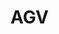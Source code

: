 # AGV



<!-- 2018.7.26   写了驱动器状态读取 轮毂电价 转速 距离 电流  是否异常    具体函数在dealDate.h/.c中
							  转向电机 距离 速度 是否异常
			重新写了归零函数  用宏定义配置归零梯度 
			宏定义了最大转角位置 最小转角位置 
			
2.18.8.1   任务：添加原地自转  添加归零按键    以及在归零途中怎么打断归零任务
				添加转角  
			方法1: 用定时器改变角度		
			方法2: 


8月29   加入脉冲调节轮毂电机速度
        写转向电机的控制速度 位置函数


2018/9/3    添加脉冲方式控制轮毂电机(四个定时器)  timer_hub.c  timer_hub.h
			添加include.h            用来包含所用到的头文件
			添加config.h             用来保存配置设置
			添加extern_variable.h    用来保存全局变量
			添加custom_structure.h   用来保存自定义结构体
			添加variable.h           用来定义用到的全颈淞恐

2018/9/4    添加转向电机速度 位置两个参数控制函数 sterringmotor.h 中
			void setSteeringRotationAndSpeed(u16 DevID,double rotation,u32 speed);			//设置转向电机旋转角度和转向速度
			添加轮毂电机速度  位置两个参数控制函数 hubmotor.h中
 -->


